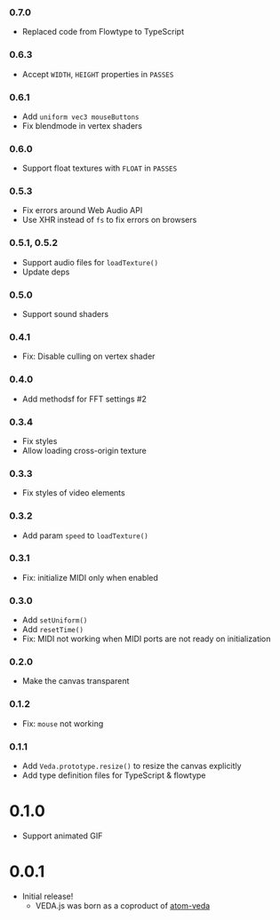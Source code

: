 ### 0.7.0
* Replaced code from Flowtype to TypeScript

### 0.6.3
* Accept `WIDTH`, `HEIGHT` properties in `PASSES`

### 0.6.1
* Add `uniform vec3 mouseButtons`
* Fix blendmode in vertex shaders

### 0.6.0
* Support float textures with `FLOAT` in `PASSES`

### 0.5.3
* Fix errors around Web Audio API
* Use XHR instead of `fs` to fix errors on browsers

### 0.5.1, 0.5.2
* Support audio files for `loadTexture()`
* Update deps

### 0.5.0
* Support sound shaders

### 0.4.1
* Fix: Disable culling on vertex shader

### 0.4.0
* Add methodsf for FFT settings #2

### 0.3.4
* Fix styles
* Allow loading cross-origin texture

### 0.3.3
* Fix styles of video elements

### 0.3.2
* Add param `speed` to `loadTexture()`

### 0.3.1
* Fix: initialize MIDI only when enabled

### 0.3.0
* Add `setUniform()`
* Add `resetTime()`
* Fix: MIDI not working when MIDI ports are not ready on initialization

### 0.2.0
* Make the canvas transparent

### 0.1.2
* Fix: `mouse` not working

### 0.1.1
* Add `Veda.prototype.resize()` to resize the canvas explicitly
* Add type definition files for TypeScript & flowtype

# 0.1.0
* Support animated GIF

# 0.0.1
* Initial release!
  * VEDA.js was born as a coproduct of [atom-veda](https://github.com/fand/atom-veda/)
